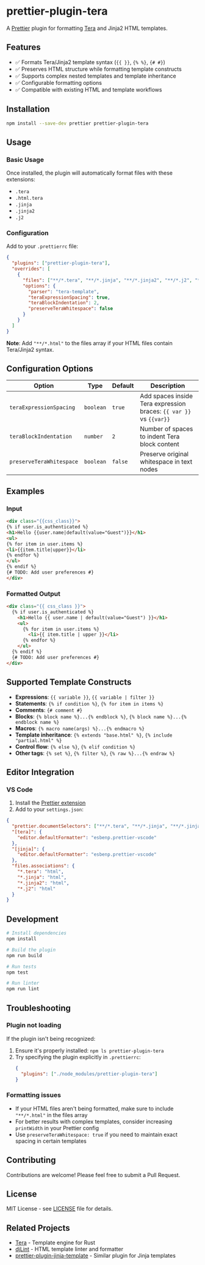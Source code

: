 # prettier-plugin-tera

A [Prettier](https://prettier.io/) plugin for formatting [Tera](https://github.com/Keats/tera) and Jinja2 HTML templates.

## Features

- ✅ Formats Tera/Jinja2 template syntax (`{{ }}`, `{% %}`, `{# #}`)
- ✅ Preserves HTML structure while formatting template constructs  
- ✅ Supports complex nested templates and template inheritance
- ✅ Configurable formatting options
- ✅ Compatible with existing HTML and template workflows

## Installation

```bash
npm install --save-dev prettier prettier-plugin-tera
```

## Usage

### Basic Usage

Once installed, the plugin will automatically format files with these extensions:
- `.tera`
- `.html.tera` 
- `.jinja`
- `.jinja2`
- `.j2`

### Configuration

Add to your `.prettierrc` file:

```json
{
  "plugins": ["prettier-plugin-tera"],
  "overrides": [
    {
      "files": ["**/*.tera", "**/*.jinja", "**/*.jinja2", "**/*.j2", "**/*.html"],
      "options": {
        "parser": "tera-template",
        "teraExpressionSpacing": true,
        "teraBlockIndentation": 2,
        "preserveTeraWhitespace": false
      }
    }
  ]
}
```

**Note**: Add `"**/*.html"` to the files array if your HTML files contain Tera/Jinja2 syntax.

## Configuration Options

| Option | Type | Default | Description |
|--------|------|---------|-------------|
| `teraExpressionSpacing` | `boolean` | `true` | Add spaces inside Tera expression braces: `{{ var }}` vs `{{var}}` |
| `teraBlockIndentation` | `number` | `2` | Number of spaces to indent Tera block content |
| `preserveTeraWhitespace` | `boolean` | `false` | Preserve original whitespace in text nodes |

## Examples

### Input
```html
<div class="{{css_class}}">
{% if user.is_authenticated %}
<h1>Hello {{user.name|default(value="Guest")}}</h1>
<ul>
{% for item in user.items %}
<li>{{item.title|upper}}</li>
{% endfor %}
</ul>
{% endif %}
{# TODO: Add user preferences #}
</div>
```

### Formatted Output
```html
<div class="{{ css_class }}">
  {% if user.is_authenticated %}
    <h1>Hello {{ user.name | default(value="Guest") }}</h1>
    <ul>
      {% for item in user.items %}
        <li>{{ item.title | upper }}</li>
      {% endfor %}
    </ul>
  {% endif %}
  {# TODO: Add user preferences #}
</div>
```

## Supported Template Constructs

- **Expressions**: `{{ variable }}`, `{{ variable | filter }}`
- **Statements**: `{% if condition %}`, `{% for item in items %}`  
- **Comments**: `{# comment #}`
- **Blocks**: `{% block name %}...{% endblock %}`, `{% block name %}...{% endblock name %}`
- **Macros**: `{% macro name(args) %}...{% endmacro %}`
- **Template inheritance**: `{% extends "base.html" %}`, `{% include "partial.html" %}`
- **Control flow**: `{% else %}`, `{% elif condition %}`
- **Other tags**: `{% set %}`, `{% filter %}`, `{% raw %}...{% endraw %}`

## Editor Integration

### VS Code

1. Install the [Prettier extension](https://marketplace.visualstudio.com/items?itemName=esbenp.prettier-vscode)
2. Add to your `settings.json`:

```json
{
  "prettier.documentSelectors": ["**/*.tera", "**/*.jinja", "**/*.jinja2", "**/*.j2"],
  "[tera]": {
    "editor.defaultFormatter": "esbenp.prettier-vscode"
  },
  "[jinja]": {
    "editor.defaultFormatter": "esbenp.prettier-vscode"
  },
  "files.associations": {
    "*.tera": "html",
    "*.jinja": "html",
    "*.jinja2": "html",
    "*.j2": "html"
  }
}
```

## Development

```bash
# Install dependencies
npm install

# Build the plugin
npm run build

# Run tests
npm test

# Run linter
npm run lint
```

## Troubleshooting

### Plugin not loading

If the plugin isn't being recognized:

1. Ensure it's properly installed: `npm ls prettier-plugin-tera`
2. Try specifying the plugin explicitly in `.prettierrc`:
   ```json
   {
     "plugins": ["./node_modules/prettier-plugin-tera"]
   }
   ```

### Formatting issues

- If your HTML files aren't being formatted, make sure to include `"**/*.html"` in the files array
- For better results with complex templates, consider increasing `printWidth` in your Prettier config
- Use `preserveTeraWhitespace: true` if you need to maintain exact spacing in certain templates

## Contributing

Contributions are welcome! Please feel free to submit a Pull Request.

## License

MIT License - see [LICENSE](LICENSE) file for details.

## Related Projects

- [Tera](https://github.com/Keats/tera) - Template engine for Rust
- [djLint](https://github.com/djlint/djLint) - HTML template linter and formatter
- [prettier-plugin-jinja-template](https://github.com/davidodenwald/prettier-plugin-jinja-template) - Similar plugin for Jinja templates